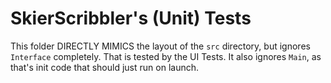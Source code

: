 # SkierScribbler's (Unit) Tests
This folder DIRECTLY MIMICS the layout of the `src` directory, but ignores `Interface` completely. That is tested by the UI Tests. It also ignores `Main`, as that's init code that should just run on launch.

